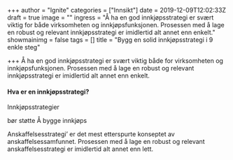 +++
author = "Ignite"
categories = ["Innsikt"]
date = 2019-12-09T12:02:33Z
draft = true
image = ""
ingress = "Å ha en god innkjøpsstrategi er svært viktig for både virksomheten og innkjøpsfunksjonen. Prosessen med å lage en robust og relevant innkjøpsstrategi er imidlertid alt annet enn enkelt."
showmainimg = false
tags = []
title = "Bygg en solid innkjøpsstrategi i 9 enkle steg"

+++
Å ha en god innkjøpsstrategi er svært viktig både for virksomheten og innkjøpsfunksjonen. Prosessen med å lage en robust og relevant innkjøpsstrategi er imidlertid alt annet enn enkelt.

#### Hva er en innkjøpsstrategi?

Innkjøpsstrategier 

bør støtte Å bygge innkjøps

Anskaffelsesstrategi’ er det mest etterspurte konseptet av anskaffelsessamfunnet. Prosessen med å lage en robust og relevant anskaffelsesstrategi er imidlertid alt annet enn lett.